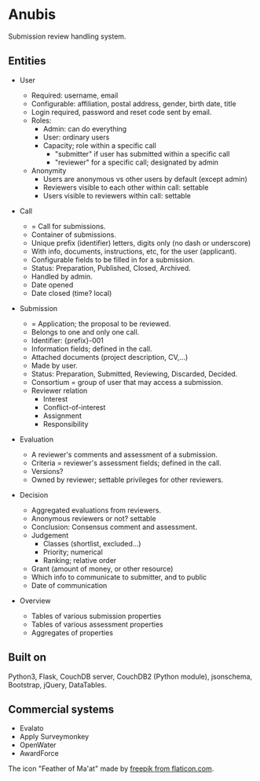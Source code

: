# Anubis

Submission review handling system.

## Entities

- User
  - Required: username, email
  - Configurable: affiliation, postal address, gender, birth date, title
  - Login required, password and reset code sent by email.
  - Roles:
    - Admin: can do everything
    - User: ordinary users
    - Capacity; role within a specific call
      - "submitter" if user has submitted within a specific call
      - "reviewer" for a specific call; designated by admin
  - Anonymity
    - Users are anonymous vs other users by default (except admin)
    - Reviewers visible to each other within call: settable
    - Users visible to reviewers within call: settable
  
- Call
  - = Call for submissions.
  - Container of submissions.
  - Unique prefix (identifier) letters, digits only (no dash or underscore)
  - With info, documents, instructions, etc, for the user (applicant).
  - Configurable fields to be filled in for a submission.
  - Status: Preparation, Published, Closed, Archived.
  - Handled by admin.
  - Date opened
  - Date closed (time? local)
  
- Submission
  - = Application; the proposal to be reviewed.
  - Belongs to one and only one call.
  - Identifier: {prefix}-001
  - Information fields; defined in the call.
  - Attached documents (project description, CV,...)
  - Made by user.
  - Status: Preparation, Submitted, Reviewing, Discarded, Decided.
  - Consortium = group of user that may access a submission.
  - Reviewer relation
    - Interest
    - Conflict-of-interest
    - Assignment
    - Responsibility
  
- Evaluation
  - A reviewer's comments and assessment of a submission.
  - Criteria = reviewer's assessment fields; defined in the call.
  - Versions?
  - Owned by reviewer; settable privileges for other reviewers.

- Decision
  - Aggregated evaluations from reviewers.
  - Anonymous reviewers or not? settable
  - Conclusion: Consensus comment and assessment.
  - Judgement
    - Classes (shortlist, excluded...)
    - Priority; numerical
    - Ranking; relative order
  - Grant (amount of money, or other resource)
  - Which info to communicate to submitter, and to public
  - Date of communication

- Overview
  - Tables of various submission properties
  - Tables of various assessment properties
  - Aggregates of properties

## Built on

Python3, Flask, CouchDB server, CouchDB2 (Python module), jsonschema,
Bootstrap, jQuery, DataTables.

## Commercial systems

- Evalato
- Apply Surveymonkey
- OpenWater
- AwardForce

The icon "Feather of Ma'at" made by
[freepik from flaticon.com](https://www.flaticon.com/authors/freepik).
